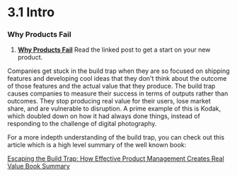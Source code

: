 # 3.1 Intro

### Why Products Fail

1. **[Why Products Fail](https://community.ubcpm.club/resources/post/why-products-fail-FJvxQP2cYGMxO6W)** Read the linked post to get a start on your new product.

Companies get stuck in the build trap when they are so focused on shipping features and developing cool ideas that they don't think about the outcome of those features and the actual value that they produce. The build trap causes companies to measure their success in terms of outputs rather than outcomes. They stop producing real value for their users, lose market share, and are vulnerable to disruption. A prime example of this is Kodak, which doubled down on how it had always done things, instead of responding to the challenge of digital photography.

For a more indepth understanding of the build trap, you can check out this article which is a high level summary of the well known book:

[Escaping the Build Trap: How Effective Product Management Creates Real Value Book Summary](https://youexec.com/book-summaries/escaping-the-build-trap)
